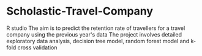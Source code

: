 # Scholastic-Travel-Company
R studio
The aim is to predict the retention rate of travellers for a travel company using the previous year's data
The project involves detailed exploratory data analysis, decision tree model, random forest model and k-fold cross validation

